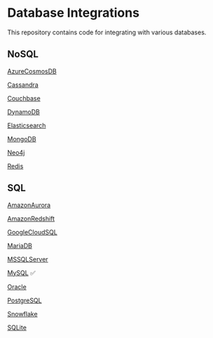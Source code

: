 # Database Integrations

This repository contains code for integrating with various databases.

## NoSQL

[AzureCosmosDB](NoSQL/AzureCosmosDB)

[Cassandra](NoSQL/Cassandra)

[Couchbase](NoSQL/Couchbase)

[DynamoDB](NoSQL/DynamoDB)

[Elasticsearch](NoSQL/Elasticsearch)

[MongoDB](NoSQL/MongoDB)

[Neo4j](NoSQL/Neo4j)

[Redis](NoSQL/Redis)

## SQL

[AmazonAurora](SQL/AmazonAurora)

[AmazonRedshift](SQL/AmazonRedshift)

[GoogleCloudSQL](SQL/GoogleCloudSQL)

[MariaDB](SQL/MariaDB)

[MSSQLServer](SQL/MSSQLServer)

[MySQL](SQL/MySQL) ✅

[Oracle](SQL/Oracle)

[PostgreSQL](SQL/PostgreSQL)

[Snowflake](SQL/Snowflake)

[SQLite](SQL/SQLite)